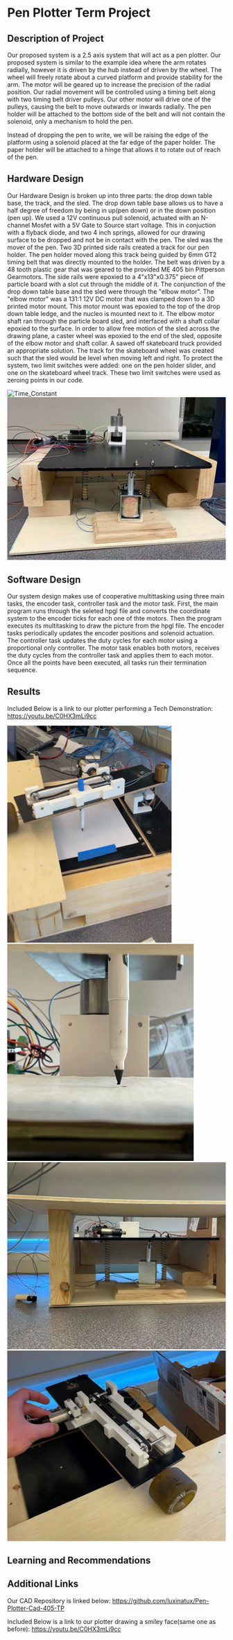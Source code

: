 # Pen Plotter Term Project
## **Description of Project**
Our proposed system is a 2.5 axis system that will act as a pen plotter. Our proposed system is similar to the example idea where the arm rotates radially, however it is driven by the hub instead of driven by the wheel. The wheel will freely rotate about a curved platform and provide stability for the arm. The motor will be geared up to increase the precision of the radial position. Our radial movement will be controlled using a timing belt along with two timing belt driver pulleys. Our other motor will drive one of the pulleys, causing the belt to move outwards or inwards radially. The pen holder will be attached to the bottom side of the belt and will not contain the solenoid, only a mechanism to hold the pen. 

Instead of dropping the pen to write, we will be raising the edge of the platform using a solenoid placed at the far edge of the paper holder. The paper holder will be attached to a hinge that allows it to rotate out of reach of the pen. 

## **Hardware Design**
Our Hardware Design is broken up into three parts: the drop down table base, the track, and the sled. The drop down table base allows us to have a half degree of freedom by being in up(pen down) or in the down position (pen up). We used a 12V continuous pull solenoid, actuated with an N-channel Mosfet with a 5V Gate to Source start voltage. This in conjuction with a flyback diode, and two 4 inch springs, allowed for our drawing surface to be dropped and not be in contact with the pen. The sled was the mover of the pen. Two 3D printed side rails created a track for our pen holder. The pen holder moved along this track being guided by 6mm GT2 timing belt that was directly mounted to the holder. The belt was driven by a 48 tooth plastic gear that was geared to the provided ME 405 bin Pittperson Gearmotors. The side rails were epoxied to a 4"x13"x0.375" piece of particle board with a slot cut through the middle of it. The conjunction of the drop down table base and the sled were through the "elbow motor". The "elbow motor" was a 131:1 12V DC motor that was clamped down to a 3D printed motor mount. This motor mount was epoxied to the top of the drop down table ledge, and the nucleo is mounted next to it. The elbow motor shaft ran through the particle board sled, and interfaced with a shaft collar epoxied to the surface. In order to allow free motion of the sled across the drawing plane, a caster wheel was epoxied to the end of the sled, opposite of the elbow motor and shaft collar. A sawed off skateboard truck provided an appropriate solution. The track for the skateboard wheel was created such that the sled would be level when moving left and right. To protect the system, two limit switches were added: one on the pen holder slider, and one on the skateboard wheel track. These two limit switches were used as zeroing points in our code.

![Time_Constant](full_sys.png)
![Time_Constant](springs.jpg)

## **Software Design**
Our system design makes use of cooperative multittasking using three main tasks, the encoder task, controller task and the motor task. First, the main program runs through the seleted hpgl file and converts the coordinate system to the encoder ticks for each one of thte motors. Then the program executes its multitasking to draw the picture from the hpgl file. The encoder tasks periodically updates the encoder positions and solenoid actuation. The controller task updates the duty cycles for each motor using a proportional only controller. The motor task enables both motors, receives the duty cycles from the controller task and applies them to each motor. Once all the points have been executed, all tasks run their termination sequence. 

## **Results**
Included Below is a link to our plotter performing a Tech Demonstration: 
https://youtu.be/C0HX3mLi9cc

![Time_Constant](full_inact3.png)
![Time_Constant](pen_upclose2.jpg)
![Time_Constant](underneath2.jpg)
![Time_Constant](no_pen2.jpg)


## **Learning and Recommendations**

## **Additional Links**
Our CAD Repository is linked below:
https://github.com/luxinatux/Pen-Plotter-Cad-405-TP

Included Below is a link to our plotter drawing a smiley face(same one as before): 
https://youtu.be/C0HX3mLi9cc


